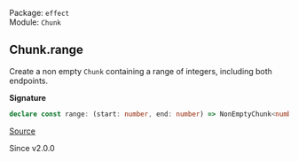 Package: `effect`<br />
Module: `Chunk`<br />

## Chunk.range

Create a non empty `Chunk` containing a range of integers, including both endpoints.

**Signature**

```ts
declare const range: (start: number, end: number) => NonEmptyChunk<number>
```

[Source](https://github.com/Effect-TS/effect/tree/main/packages/effect/src/Chunk.ts#L1306)

Since v2.0.0